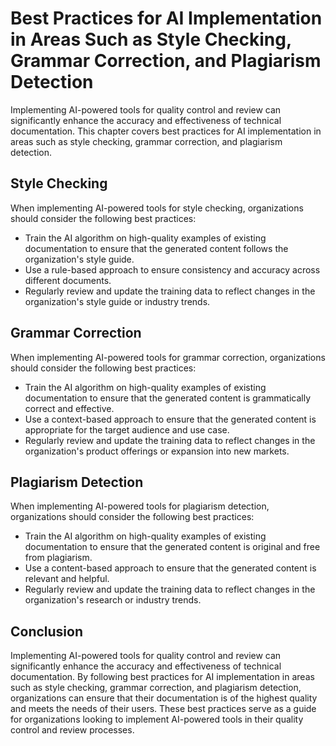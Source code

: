 Best Practices for AI Implementation in Areas Such as Style Checking, Grammar Correction, and Plagiarism Detection
======================================================================================================================================================================

Implementing AI-powered tools for quality control and review can significantly enhance the accuracy and effectiveness of technical documentation. This chapter covers best practices for AI implementation in areas such as style checking, grammar correction, and plagiarism detection.

Style Checking
--------------

When implementing AI-powered tools for style checking, organizations should consider the following best practices:

* Train the AI algorithm on high-quality examples of existing documentation to ensure that the generated content follows the organization's style guide.
* Use a rule-based approach to ensure consistency and accuracy across different documents.
* Regularly review and update the training data to reflect changes in the organization's style guide or industry trends.

Grammar Correction
------------------

When implementing AI-powered tools for grammar correction, organizations should consider the following best practices:

* Train the AI algorithm on high-quality examples of existing documentation to ensure that the generated content is grammatically correct and effective.
* Use a context-based approach to ensure that the generated content is appropriate for the target audience and use case.
* Regularly review and update the training data to reflect changes in the organization's product offerings or expansion into new markets.

Plagiarism Detection
--------------------

When implementing AI-powered tools for plagiarism detection, organizations should consider the following best practices:

* Train the AI algorithm on high-quality examples of existing documentation to ensure that the generated content is original and free from plagiarism.
* Use a content-based approach to ensure that the generated content is relevant and helpful.
* Regularly review and update the training data to reflect changes in the organization's research or industry trends.

Conclusion
----------

Implementing AI-powered tools for quality control and review can significantly enhance the accuracy and effectiveness of technical documentation. By following best practices for AI implementation in areas such as style checking, grammar correction, and plagiarism detection, organizations can ensure that their documentation is of the highest quality and meets the needs of their users. These best practices serve as a guide for organizations looking to implement AI-powered tools in their quality control and review processes.
